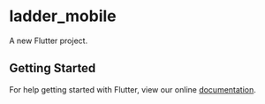 # ladder_mobile

A new Flutter project.

## Getting Started

For help getting started with Flutter, view our online
[documentation](https://flutter.io/).
